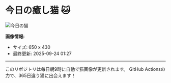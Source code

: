 # 今日の癒し猫 🐱

![今日の猫](https://cdn2.thecatapi.com/images/9vl.jpg)

**画像情報:**
- サイズ: 650 x 430
- 最終更新: 2025-09-24 01:27

---

このリポジトリは毎日朝9時に自動で猫画像が更新されます。
GitHub Actionsの力で、365日違う猫に出会えます！
